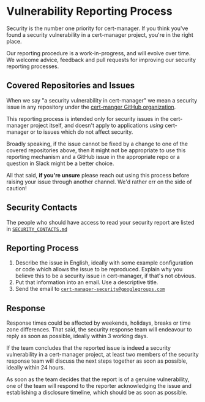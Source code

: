 # Vulnerability Reporting Process

Security is the number one priority for cert-manager. If you think you've found a
security vulnerability in a cert-manager project, you're in the right place.

Our reporting procedure is a work-in-progress, and will evolve over time. We
welcome advice, feedback and pull requests for improving our security
reporting processes.

## Covered Repositories and Issues

When we say "a security vulnerability in cert-manager" we mean a security issue
in any repository under the [cert-manger GitHub organization](https://github.com/cert-manager/).

This reporting process is intended only for security issues in the cert-manager
project itself, and doesn't apply to applications _using_ cert-manager or to
issues which do not affect security.

Broadly speaking, if the issue cannot be fixed by a change to one of the covered
repositories above, then it might not be appropriate to use this reporting
mechanism and a GitHub issue in the appropriate repo or a question in Slack
might be a better choice.

All that said, **if you're unsure** please reach out using this process before
raising your issue through another channel. We'd rather err on the side of
caution!

## Security Contacts

The people who should have access to read your security report are listed in
[`SECURITY_CONTACTS.md`](./SECURITY_CONTACTS.md)

## Reporting Process

1. Describe the issue in English, ideally with some example configuration or
   code which allows the issue to be reproduced. Explain why you believe this
   to be a security issue in cert-manager, if that's not obvious.
2. Put that information into an email. Use a descriptive title.
3. Send the email to [`cert-manager-security@googlegroups.com`](mailto:cert-manager-security@googlegroups.com)

## Response

Response times could be affected by weekends, holidays, breaks or time zone
differences. That said, the security response team will endeavour to reply as
soon as possible, ideally within 3 working days.

If the team concludes that the reported issue is indeed a security
vulnerability in a cert-manager project, at least two members of the security
response team will discuss the next steps together as soon as possible, ideally
within 24 hours.

As soon as the team decides that the report is of a genuine vulnerability,
one of the team will respond to the reporter acknowledging the issue and
establishing a disclosure timeline, which should be as soon as possible.

